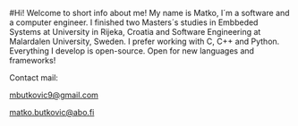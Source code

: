 #Hi! Welcome to short info about me!
My name is Matko, I´m a software and a computer engineer. I finished two Masters´s studies in Embbeded Systems at University in Rijeka, Croatia and Software Engineering at Malardalen University, Sweden. 
I prefer working with C, C++ and Python. Everything I develop is open-source. Open for new languages and frameworks!


Contact mail:

mbutkovic9@gmail.com

matko.butkovic@abo.fi
